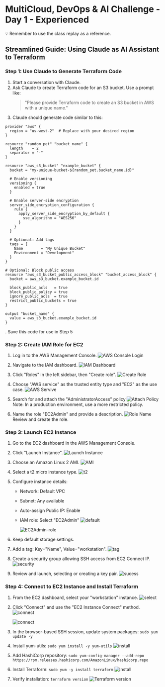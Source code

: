 # MultiCloud, DevOps & AI Challenge - Day 1 - Experienced

<aside>
💡 Remember to use the class replay as a reference.
</aside>

## Streamlined Guide: Using Claude as AI Assistant to Terraform

### Step 1: Use Claude to Generate Terraform Code

1. Start a conversation with Claude.
2. Ask Claude to create Terraform code for an S3 bucket. Use a prompt like:
   > "Please provide Terraform code to create an S3 bucket in AWS with a unique name."
3. Claude should generate code similar to this:

```hcl
provider "aws" {
  region = "us-west-2"  # Replace with your desired region
}

resource "random_pet" "bucket_name" {
  length    = 2
  separator = "-"
}

resource "aws_s3_bucket" "example_bucket" {
  bucket = "my-unique-bucket-${random_pet.bucket_name.id}"

  # Enable versioning
  versioning {
    enabled = true
  }

  # Enable server-side encryption
  server_side_encryption_configuration {
    rule {
      apply_server_side_encryption_by_default {
        sse_algorithm = "AES256"
      }
    }
  }

  # Optional: Add tags
  tags = {
    Name        = "My Unique Bucket"
    Environment = "Development"
  }
}

# Optional: Block public access
resource "aws_s3_bucket_public_access_block" "bucket_access_block" {
  bucket = aws_s3_bucket.example_bucket.id

  block_public_acls   = true
  block_public_policy = true
  ignore_public_acls  = true
  restrict_public_buckets = true
}

output "bucket_name" {
  value = aws_s3_bucket.example_bucket.id
}
```

. Save this code for use in Step 5

### Step 2: Create IAM Role for EC2

1. Log in to the AWS Management Console.
   ![AWS Console Login](images/login.png)

2. Navigate to the IAM dashboard.
   ![IAM Dashboard](images/iam-dashboard.png)

3. Click "Roles" in the left sidebar, then "Create role".
   ![Create Role](images/roles.png)

4. Choose "AWS service" as the trusted entity type and "EC2" as the use case.
   ![AWS Servive](images/aws-service.png)

5. Search for and attach the "AdministratorAccess" policy
   ![Attach Policy](images/AdministratorAccess.png)
   Note: In a production environment, use a more restricted policy.

6. Name the role "EC2Admin" and provide a description.
   ![Role Name](images/Ec2Admin.png)
   Review and create the role.

### Step 3: Launch EC2 Instance

1. Go to the EC2 dashboard in the AWS Management Console.

2. Click "Launch Instance".
   ![Launch Instance](images/ec2dashboard.png)

3. Choose an Amazon Linux 2 AMI.
   ![AMI](images/ami.png)

4. Select a t2.micro instance type.
   ![t2](images/t2.png)

5. Configure instance details:

   - Network: Default VPC
   - Subnet: Any available
   - Auto-assign Public IP: Enable
   - IAM role: Select "EC2Admin"
     ![default](images/default.png)

     ![EC2Admin-role](images/EC2Admin-role.png)

6. Keep default storage settings.

7. Add a tag: Key="Name", Value="workstation".
   ![tag](images/tag.png)

8. Create a security group allowing SSH access from EC2 Connect IP.
   ![security](images/sg.png)

9. Review and launch, selecting or creating a key pair.
   ![sucess](images/sucess.png)

### Step 4: Connect to EC2 Instance and Install Terraform

1. From the EC2 dashboard, select your "workstation" instance.
   ![select](images/select.png)

2. Click "Connect" and use the "EC2 Instance Connect" method.
   ![connect](images/connect1.png)

   ![connect](images/connect2.png)

3. In the browser-based SSH session, update system packages:
   `sudo yum update -y`

4. Install yum-utils:
   `sudo yum install -y yum-utils`
   ![install](images/install.png)

5. Add HashiCorp repository:
   `sudo yum-config-manager --add-repo https://rpm.releases.hashicorp.com/AmazonLinux/hashicorp.repo`

6. Install Terraform:
   `sudo yum -y install terraform`
   ![install](images/install2.png)

7. Verify installation:
   `terraform version`
   ![Terraform version](images/terraform-version.png)
